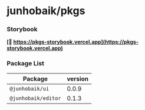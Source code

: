 # junhobaik/pkgs

### **Storybook**

**[🔗 https://pkgs-storybook.vercel.app](https://pkgs-storybook.vercel.app)**

### Package List

| Package             | version |
| ------------------- | ------- |
| `@junhobaik/ui`     | 0.0.9   |
| `@junhobaik/editor` | 0.1.3   |
